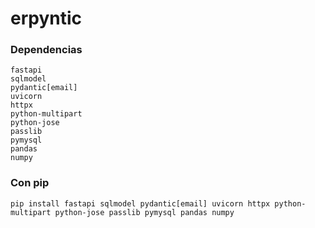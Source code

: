 # erpyntic

### Dependencias
```
fastapi
sqlmodel
pydantic[email]
uvicorn
httpx
python-multipart
python-jose
passlib
pymysql
pandas
numpy
```


### Con pip
```
pip install fastapi sqlmodel pydantic[email] uvicorn httpx python-multipart python-jose passlib pymysql pandas numpy
```